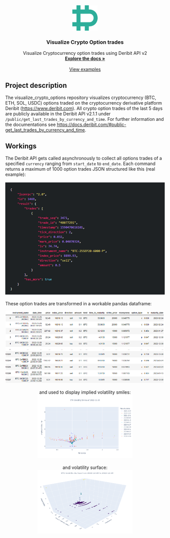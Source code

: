 <a name="readme-top"></a>
<br />
<div align="center">
  <a href="https://github.com/BarendPotijk/visualize_crypto_options/">
    <img src="Images/deribit.png" alt="Logo" width="80" height="80">
  </a>

<h3 align="center">Visualize Crypto Option trades</h3>

  <p align="center">
    Visualize Cryptocurrency option trades using Deribit API v2
    <br />
    <a href="https://github.com/BarendPotijk/visualize_crypto_options/"><strong>Explore the docs »</strong></a>
    <br />
    <br />
    <a href="https://github.com/BarendPotijk/visualize_crypto_options/tree/main/EXAMPLES">View examples </a>
  </p>
</div>

## Project description
The visualize_crypto_options repository visualizes cryptocurrency (BTC, ETH, SOL, USDC) options traded on the cryptocurrency derivative platform Deribit (https://www.deribit.com). 
All crypto option trades of the last 5 days are publicly available in the Deribit API v2.1.1 under `/public/get_last_trades_by_currency_and_time`. 
For further information and the documentations see https://docs.deribit.com/#public-get_last_trades_by_currency_and_time. 

## Workings
The Deribit API gets called asynchronously to collect all options trades of a specified `currency` ranging from `start_date` to `end_date`. Each command returns a maximum of 1000 option trades JSON structured like this (real example):
<br />
<br />
<img src="Images/deribit_input.png">
<br />
<br />
These option trades are transformed in a workable pandas dataframe:
<div align="center">
<img src="Images/dataframe.png">
<br />
 <br />
and used to display implied volatility smiles:
<div align="center">
<img src="Images/implied_volatility_smile.png" width="300" height="200" >
<br />
<br />
and volatility surface:
<div align="center">
<img src="Images/implied_volatility_surface.png" width="300" height="200">
<br /> 

